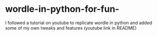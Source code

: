 # wordle-in-python-for-fun-
I followed a tutorial on youtube to replicate wordle in python and added some of my own tweaks and features (youtube link in README)
